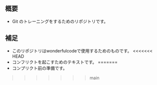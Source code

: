 ## 概要
 - Git のトレーニングをするためのリポジトリです。

## 補足
 - このリポジトリはwonderfulcodeで使用するためのものです。
<<<<<<< HEAD
 - コンフリクトを起こすためのテキストです。
=======
 - コンプリクト前の準備です。
>>>>>>> main
